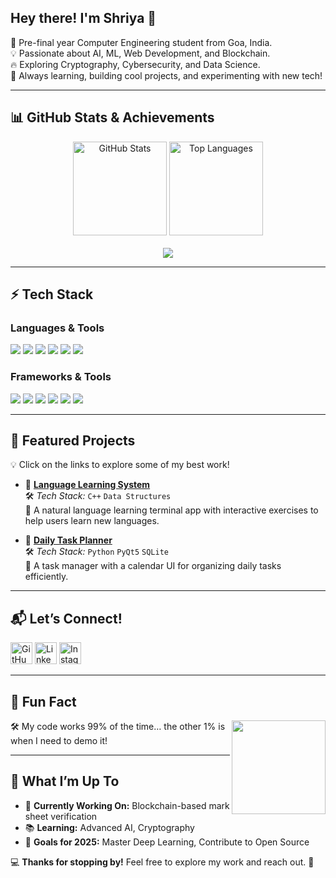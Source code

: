 <h2 align="left">Hey there! I'm Shriya 👋</h2>

<p align="left">
  🚀 Pre-final year Computer Engineering student from Goa, India. <br>
  💡 Passionate about AI, ML, Web Development, and Blockchain. <br>
  🔥 Exploring Cryptography, Cybersecurity, and Data Science. <br>
  📌 Always learning, building cool projects, and experimenting with new tech!  
</p>

---

## **📊 GitHub Stats & Achievements**
<div align="center">
  <img src="https://github-readme-stats.vercel.app/api?username=shriya-kamat&show_icons=true&count_private=true&theme=dracula&hide_border=false&cache_seconds=1800" height="150" alt="GitHub Stats" />
  <img src="https://github-readme-stats.vercel.app/api/top-langs?username=shriya-kamat&layout=compact&langs_count=6&theme=dracula&hide_border=false&cache_seconds=1800" height="150" alt="Top Languages" />
  <br><br>
  <img src="https://github-profile-trophy.vercel.app/?username=shriya-kamat&theme=dracula&no-frame=true&row=1&column=6" />
</div>

---

## **⚡ Tech Stack**
### **Languages & Tools**
<div align="left">
  <img src="https://img.shields.io/badge/Python-3776AB?style=for-the-badge&logo=python&logoColor=white" />
  <img src="https://img.shields.io/badge/JavaScript-F7DF1E?style=for-the-badge&logo=javascript&logoColor=black" />
  <img src="https://img.shields.io/badge/HTML5-E34F26?style=for-the-badge&logo=html5&logoColor=white" />
  <img src="https://img.shields.io/badge/CSS3-1572B6?style=for-the-badge&logo=css3&logoColor=white" />
  <img src="https://img.shields.io/badge/C++-00599C?style=for-the-badge&logo=c%2B%2B&logoColor=white" />
  <img src="https://img.shields.io/badge/PHP-777BB4?style=for-the-badge&logo=php&logoColor=white" />
</div>

### **Frameworks & Tools**
<div align="left">
  <img src="https://img.shields.io/badge/React-20232A?style=for-the-badge&logo=react&logoColor=61DAFB" />
  <img src="https://img.shields.io/badge/Tailwind_CSS-38B2AC?style=for-the-badge&logo=tailwind-css&logoColor=white" />
  <img src="https://img.shields.io/badge/MySQL-4479A1?style=for-the-badge&logo=mysql&logoColor=white" />
  <img src="https://img.shields.io/badge/Firebase-FFCA28?style=for-the-badge&logo=firebase&logoColor=black" />
  <img src="https://img.shields.io/badge/Git-F05032?style=for-the-badge&logo=git&logoColor=white" />
  <img src="https://img.shields.io/badge/VS%20Code-007ACC?style=for-the-badge&logo=visual-studio-code&logoColor=white" />
</div>

---

## **🚀 Featured Projects**
💡 Click on the links to explore some of my best work!

- 🔗 **[Language Learning System](https://github.com/shriya-kamat/language-learning-system)**  
  🛠 _Tech Stack:_ `C++` `Data Structures`  
  📌 A natural language learning terminal app with interactive exercises to help users learn new languages.

- 🔗 **[Daily Task Planner](https://github.com/shriya-kamat/task-planner)**  
  🛠 _Tech Stack:_ `Python` `PyQt5` `SQLite`  
  📌 A task manager with a calendar UI for organizing daily tasks efficiently.

---

## **📬 Let’s Connect!**
<div align="left">
  <a href="https://github.com/shriya-kamat" target="_blank"><img src="https://img.shields.io/badge/GitHub-181717?style=for-the-badge&logo=github&logoColor=white" height="35" alt="GitHub" /></a>
  <a href="https://www.linkedin.com/in/shriya-kamat" target="_blank"><img src="https://img.shields.io/badge/LinkedIn-0077B5?style=for-the-badge&logo=linkedin&logoColor=white" height="35" alt="LinkedIn" /></a>
  <a href="https://instagram.com/theweirdvoice_" target="_blank"><img src="https://img.shields.io/badge/Instagram-E4405F?style=for-the-badge&logo=instagram&logoColor=white" height="35" alt="Instagram" /></a>
</div>

---

## **🎉 Fun Fact**
<img align="right" height="150" src="https://i.imgflip.com/65efzo.gif"  />
🛠️ My code works 99% of the time… the other 1% is when I need to demo it! 

---

## **📌 What I’m Up To**
- 🚀 **Currently Working On:** Blockchain-based mark sheet verification  
- 📚 **Learning:** Advanced AI, Cryptography  
- 🎯 **Goals for 2025:** Master Deep Learning, Contribute to Open Source  

💻 **Thanks for stopping by!** Feel free to explore my work and reach out. 🚀  
